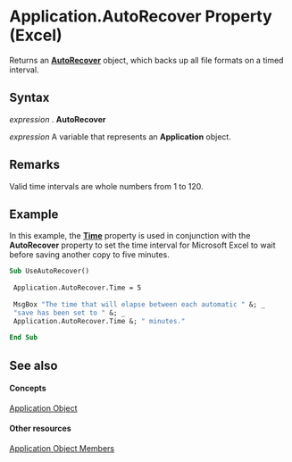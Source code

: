 
# Application.AutoRecover Property (Excel)

Returns an  **[AutoRecover](02fb24e7-4823-7e52-79d7-3d2726f31227.md)** object, which backs up all file formats on a timed interval.


## Syntax

 _expression_ . **AutoRecover**

 _expression_ A variable that represents an **Application** object.


## Remarks

Valid time intervals are whole numbers from 1 to 120.


## Example

In this example, the  **[Time](096783b6-77ae-75eb-08cc-fa3978aa6121.md)** property is used in conjunction with the **AutoRecover** property to set the time interval for Microsoft Excel to wait before saving another copy to five minutes.


```vb
Sub UseAutoRecover() 
 
 Application.AutoRecover.Time = 5 
 
 MsgBox "The time that will elapse between each automatic " &; _ 
 "save has been set to " &; _ 
 Application.AutoRecover.Time &; " minutes." 
 
End Sub
```


## See also


#### Concepts


[Application Object](19b73597-5cf9-4f56-8227-b5211f657f6f.md)
#### Other resources


[Application Object Members](4cb9ca42-8d07-cc9c-2d80-4eb9a5921e1e.md)
